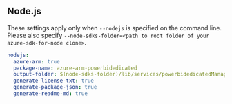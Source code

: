 ## Node.js

These settings apply only when `--nodejs` is specified on the command line.
Please also specify `--node-sdks-folder=<path to root folder of your azure-sdk-for-node clone>`.

``` yaml $(nodejs)
nodejs:
  azure-arm: true
  package-name: azure-arm-powerbidedicated
  output-folder: $(node-sdks-folder)/lib/services/powerbidedicatedManagement
  generate-license-txt: true
  generate-package-json: true
  generate-readme-md: true
```
